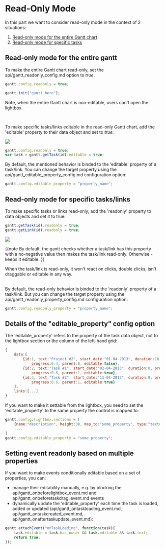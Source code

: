 Read-Only Mode
===================================

In this part we want to consider read-only mode in the context of 2 situations:

1. [Read-only mode for the entire Gantt chart](desktop/readonly_mode.md#readonlymodefortheentiregantt)
2. [Read-only mode for specific tasks](desktop/readonly_mode.md#readonlymodeforspecifictaskslinks)


Read-only mode for the entire gantt
---------------------------------------------------

To make the entire Gantt chart read-only, set the api/gantt_readonly_config.md  option to *true*.

~~~js
gantt.config.readonly = true;

gantt.init("gantt_here");
~~~
Note, when the entire Gantt chart is non-editable, users can't open the lightbox.

<br>

To make specific tasks/links editable in the read-only Gantt chart, add the 'editable' property to their data object and set to *true*:

<img src="desktop/task_editable_property.png"/>

~~~js
gantt.config.readonly = true;
var task = gantt.getTask(id).editable = true;
~~~
By default, the mentioned behavior is binded to the 'editable' property of a task/link. You can change the target property using the api/gantt_editable_property_config.md configuration option:

~~~js
gantt.config.editable_property = "property_name";
~~~


Read-only mode for specific tasks/links
------------------------------------------------
To make specific tasks or links read-only, add the 'readonly' property to data objects and set it to true:

~~~js
gantt.getTask(id).readonly = true;
gantt.getLink(id).readonly = true;
~~~

<img src="desktop/task_readonly_property.png"/>

{{note
By default, the gantt checks whether a task/link has this property with a no-negative value then makes the task/link read-only. Otherwise - keeps it editable.
}}

When the task/link is read-only,  it won't react on clicks, double clicks, isn't draggable or editable in any way.

<br>
By default, the read-only behavior is binded to the 'readonly' property of a task/link. But you can change the target property using the  api/gantt_readonly_property_config.md configuration option:

~~~js
gantt.config.readonly_property = "property_name";
~~~


Details of the "editable_property" config option
---------------------------

The 'editable_property' refers to the property of the task data object, not to the lightbox section or the column of the left-hand grid:

~~~js
{
	data:[
		{id:1, text:"Project #2", start_date:"01-04-2013", duration:18,order:10, 
        	progress:0.4, parent:0, editable:false},
		{id:2, text:"Task #1", start_date:"02-04-2013", duration:8, order:10, 
        	progress:0.6, parent:1, editable:true},
		{id:3, text:"Task #2", start_date:"11-04-2013", duration:8, order:20, 
        	progress:0.6, parent:1, editable:true}
	],
	links:[...]
}
~~~

If you want to make it settable from the lightbox, you need to set the 'editable_property' to the same property the control is mapped to:

~~~js
gantt.config.lightbox.sections = [ 
	{name:"description", height:38, map_to:"some_property", type:"textarea", focus:true},
	....
]
gantt.config.editable_property = "some_property";
~~~

Setting event readonly based on multiple properties
-----------------------

If you want to make events conditionally editable based on a set of properties, you can:

- manage their editability manually, e.g. by blocking the api/gantt_onbeforelightbox_event.md and api/gantt_onbeforetaskdrag_event.md events 
- dynamically update the 'editable_property' each time the task is loaded, added or updated (api/gantt_ontaskloading_event.md, api/gantt_ontaskcreated_event.md, api/gantt_onaftertaskupdate_event.md):

~~~js
gantt.attachEvent("onTaskLoading", function(task){
    task.editable = task.has_owner && task.editable && task.text;
    return true;
});
~~~


